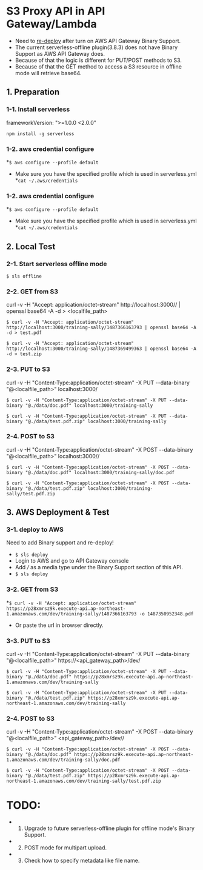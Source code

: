 # S3 Proxy API in API Gateway/Lambda

* Need to [re-deploy](#3-1-deploy-to-aws) after turn on AWS API Gateway Binary Support. 
* The current serverless-offline plugin(3.8.3) does not have Binary Support as AWS API Gateway does.
* Because of that the logic is different for PUT/POST methods to S3.
* Because of that the GET method to access a S3 resource in offline mode will retrieve base64.


## 1. Preparation
### 1-1. Install serverless
frameworkVersion: ">=1.0.0 <2.0.0"
```
npm install -g serverless
```

### 1-2. aws credential configure
*```$ aws configure --profile default```
* Make sure you have the specified profile which is used in serverless.yml
*```cat ~/.aws/credentials```

### 1-2. aws credential configure
*```$ aws configure --profile default```
* Make sure you have the specified profile which is used in serverless.yml
*```cat ~/.aws/credentials```

## 2. Local Test
### 2-1. Start serverless offline mode
```
$ sls offline
```

### 2-2. GET from S3
curl -v -H "Accept: application/octet-stream" http://localhost:3000/<bucket>/<key> | openssl base64 -A -d > <localfile_path>
```
$ curl -v -H "Accept: application/octet-stream" http://localhost:3000/training-sally/1487366163793 | openssl base64 -A -d > test.pdf

$ curl -v -H "Accept: application/octet-stream" http://localhost:3000/training-sally/1487369499363 | openssl base64 -A -d > test.zip
```

### 2-3. PUT to S3
curl -v -H "Content-Type:application/octet-stream" -X PUT --data-binary "@<localfile_path>" localhost:3000/<bucket>
```
$ curl -v -H "Content-Type:application/octet-stream" -X PUT --data-binary "@./data/doc.pdf" localhost:3000/training-sally

$ curl -v -H "Content-Type:application/octet-stream" -X PUT --data-binary "@./data/test.pdf.zip" localhost:3000/training-sally
```

### 2-4. POST to S3
curl -v -H "Content-Type:application/octet-stream" -X POST --data-binary "@<localfile_path>" localhost:3000/<bucket>/<key>
```
$ curl -v -H "Content-Type:application/octet-stream" -X POST --data-binary "@./data/doc.pdf" localhost:3000/training-sally/doc.pdf

$ curl -v -H "Content-Type:application/octet-stream" -X POST --data-binary "@./data/test.pdf.zip" localhost:3000/training-sally/test.pdf.zip
```


## 3. AWS Deployment & Test
### 3-1. deploy to AWS
Need to add Binary support and re-deploy!
* ```$ sls deploy```
* Login to AWS and go to API Gateway console
* Add */* as a media type under the Binary Support section of this API.
* ```$ sls deploy```

### 3-2. GET from S3
*```$ curl -v -H "Accept: application/octet-stream" https://p28xmrsz9k.execute-api.ap-northeast-1.amazonaws.com/dev/training-sally/1487366163793 -o 1487350952348.pdf```
* Or paste the url in browser directly.

### 3-3. PUT to S3
curl -v -H "Content-Type:application/octet-stream" -X PUT --data-binary "@<localfile_path>" https://<api_gateway_path>/dev/<bucket>
```
$ curl -v -H "Content-Type:application/octet-stream" -X PUT --data-binary "@./data/doc.pdf" https://p28xmrsz9k.execute-api.ap-northeast-1.amazonaws.com/dev/training-sally

$ curl -v -H "Content-Type:application/octet-stream" -X PUT --data-binary "@./data/test.pdf.zip" https://p28xmrsz9k.execute-api.ap-northeast-1.amazonaws.com/dev/training-sally
```

### 2-4. POST to S3
curl -v -H "Content-Type:application/octet-stream" -X POST --data-binary "@<localfile_path>" <api_gateway_path>/dev/<bucket>/<key>
```
$ curl -v -H "Content-Type:application/octet-stream" -X POST --data-binary "@./data/doc.pdf" https://p28xmrsz9k.execute-api.ap-northeast-1.amazonaws.com/dev/training-sally/doc.pdf

$ curl -v -H "Content-Type:application/octet-stream" -X POST --data-binary "@./data/test.pdf.zip" https://p28xmrsz9k.execute-api.ap-northeast-1.amazonaws.com/dev/training-sally/test.pdf.zip
```


# TODO:
* 1. Upgrade to future serverless-offline plugin for offline mode's Binary Support.
* 2. POST mode for multipart upload.
* 3. Check how to specify metadata like file name.